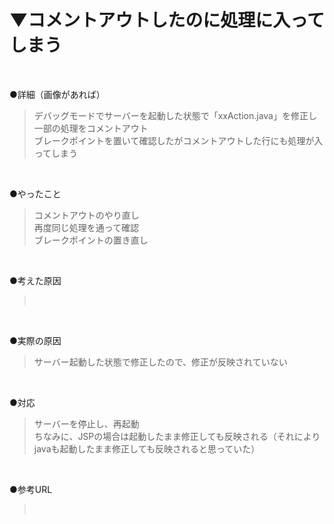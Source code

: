 # ▼コメントアウトしたのに処理に入ってしまう<br>
<br>

●詳細（画像があれば）<br>
>デバッグモードでサーバーを起動した状態で「xxAction.java」を修正し一部の処理をコメントアウト<br>
>ブレークポイントを置いて確認したがコメントアウトした行にも処理が入ってしまう<br>
<br>

●やったこと<br>
>コメントアウトのやり直し<br>
>再度同じ処理を通って確認<br>
>ブレークポイントの置き直し<br>
<br>

●考えた原因<br>
><br>
<br>

●実際の原因<br>
>サーバー起動した状態で修正したので、修正が反映されていない<br>
<br>

●対応<br>
>サーバーを停止し、再起動<br>
>ちなみに、JSPの場合は起動したまま修正しても反映される（それによりjavaも起動したまま修正しても反映されると思っていた）<br>
<br>

●参考URL<br>
><br>
<br>
